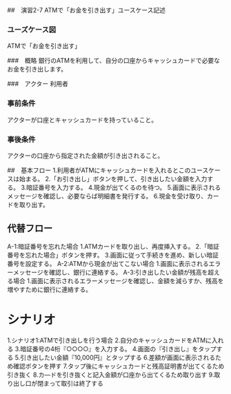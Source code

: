 ##　演習2-7
ATMで「お金を引き出す」ユースケース記述

###     ユーズケース図
ATMで「お金を引き出す」

###　概略
銀行のATMを利用して、自分の口座からキャッシュカードで必要なお金を引き出します。

###　アクター
利用者

### 事前条件
アクターが口座とキャッシュカードを持っていること。

### 事後条件
アクターの口座から指定された金額が引き出されること。

##　基本フロー
1.利用者がATMにキャッシュカードを入れるとこのユースケースは始まる。
2.「お引き出し」ボタンを押して、引き出したい金額を入力する。
3.暗証番号を入力する。
4.現金が出てくるのを待つ。
5.画面に表示されるメッセージを確認し、必要ならば明細書を発行する。
6.現金を受け取り、カードを取り出す。

## 代替フロー
A-1:暗証番号を忘れた場合
1.ATMカードを取り出し、再度挿入する。
2.「暗証番号を忘れた場合」ボタンを押す。
3.画面に従って手続きを進め、新しい暗証番号を設定する。
A-2:ATMから現金が出てこない場合
1.画面に表示されるエラーメッセージを確認し、銀行に連絡する。
A-3:引き出したい金額が残高を超える場合
1.画面に表示されるエラーメッセージを確認し、金額を減らすか、残高を増やすために銀行に連絡する。

# シナリオ
1.シナリオ1:ATMで引き出しを行う場合
2.自分のキャッシュカードをATMに入れる
3.暗証番号の4桁『○○○○』を入力する。
4.画面の『引き出し』をタップする
5.引き出したい金額『10,000円』とタップする
6.差額が画面に表示されるため確認ボタンを押す
7.タップ後にキャッシュカードと残高証明書が出てくるため引き抜く
8.カ―ドを引き抜くと記入金額が口座から出てくるため取り出す
9.取り出し口が閉まって取引は終了する